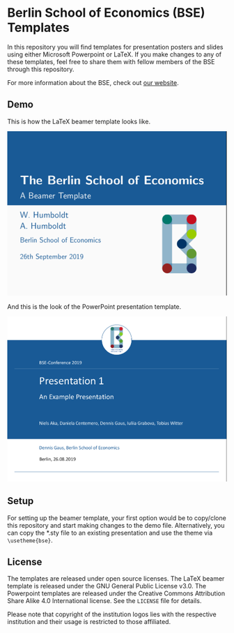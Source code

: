 Berlin School of Economics (BSE) Templates
==========================================

In this repository you will find templates for presentation posters and slides using either Microsoft Powerpoint or LaTeX. If you make changes to any of these templates, feel free to share them with fellow members of the BSE through this repository.

For more information about the BSE, check out [our website](https://berlin-econ.de).

## Demo

This is how the LaTeX beamer template looks like.

![](presentation/images/BSE_Latex_Title.png)

And this is the look of the PowerPoint presentation template.

![](presentation/images/BSE_PP_Title.png)

## Setup

For setting up the beamer template, your first option would be to copy/clone this repository and start making changes to the demo file. Alternatively, you can copy the \*.sty file to an existing presentation and use the theme via `\usetheme{bse}`.


## License

The templates are released under open source licenses. The LaTeX beamer template is released under the GNU General Public License v3.0. The Powerpoint templates are released under the Creative Commons Attribution Share Alike 4.0 International license. See the `LICENSE` file for details.

Please note that copyright of the institution logos lies with the respective institution and their usage is restricted to those affiliated. 

